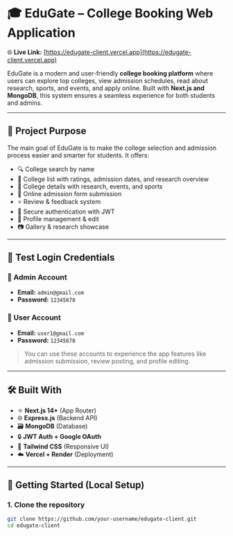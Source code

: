 # 🎓 EduGate – College Booking Web Application

🌐 **Live Link:** [https://edugate-client.vercel.app](https://edugate-client.vercel.app)

EduGate is a modern and user-friendly **college booking platform** where users can explore top colleges, view admission schedules, read about research, sports, and events, and apply online. Built with **Next.js and MongoDB**, this system ensures a seamless experience for both students and admins.

---

## 🎯 Project Purpose

The main goal of EduGate is to make the college selection and admission process easier and smarter for students. It offers:

- 🔍 College search by name
- 🏫 College list with ratings, admission dates, and research overview
- 📄 College details with research, events, and sports
- 📝 Online admission form submission
- ⭐ Review & feedback system
- 🔐 Secure authentication with JWT
- 👤 Profile management & edit
- 📷 Gallery & research showcase

---

## 🧪 Test Login Credentials

### 🔹 Admin Account

- **Email:** `admin@gmail.com`  
- **Password:** `12345678`

### 🔹 User Account

- **Email:** `user1@gmail.com`  
- **Password:** `12345678`

> You can use these accounts to experience the app features like admission submission, review posting, and profile editing.

---

## 🛠 Built With

- ⚛️ **Next.js 14+** (App Router)
- 🌐 **Express.js** (Backend API)
- 🗃 **MongoDB** (Database)
- 🔒 **JWT Auth + Google OAuth**
- 🎨 **Tailwind CSS** (Responsive UI)
- ☁️ **Vercel + Render** (Deployment)

---

## 🚀 Getting Started (Local Setup)

### 1. Clone the repository

```bash
git clone https://github.com/your-username/edugate-client.git
cd edugate-client
